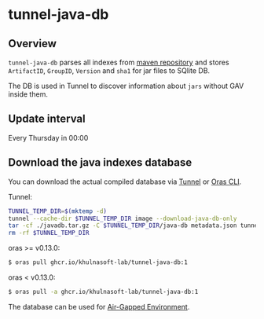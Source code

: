 # tunnel-java-db

## Overview
`tunnel-java-db` parses all indexes from [maven repository](https://repo.maven.apache.org/maven2) and stores `ArtifactID`, `GroupID`, `Version` and `sha1` for jar files to SQlite DB.

The DB is used in Tunnel to discover information about `jars` without GAV inside them.

## Update interval
Every Thursday in 00:00

## Download the java indexes database
You can download the actual compiled database via [Tunnel](https://khulnasoft.github.io/tunnel/) or [Oras CLI](https://oras.land/cli/).

Tunnel:
```sh
TUNNEL_TEMP_DIR=$(mktemp -d)
tunnel --cache-dir $TUNNEL_TEMP_DIR image --download-java-db-only
tar -cf ./javadb.tar.gz -C $TUNNEL_TEMP_DIR/java-db metadata.json tunnel-java.db
rm -rf $TUNNEL_TEMP_DIR
```

oras >= v0.13.0:
```sh
$ oras pull ghcr.io/khulnasoft-lab/tunnel-java-db:1
```

oras < v0.13.0:
```sh
$ oras pull -a ghcr.io/khulnasoft-lab/tunnel-java-db:1
```
The database can be used for [Air-Gapped Environment](https://khulnasoft.github.io/tunnel/latest/docs/advanced/air-gap/).